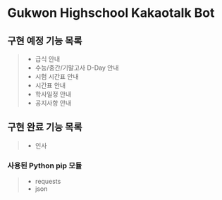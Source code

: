 # Gukwon Highschool Kakaotalk Bot
## 구현 예정 기능 목록
>- 급식 안내
>- 수능/중간/기말고사 D-Day 안내
>- 시험 시간표 안내
>- 시간표 안내
>- 학사일정 안내
>- 공지사항 안내

## 구현 완료 기능 목록
>- 인사

### 사용된 Python pip 모듈
>- requests
>- json